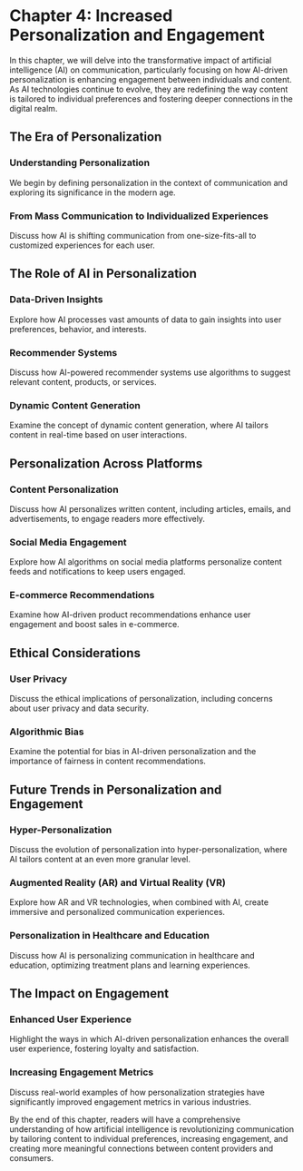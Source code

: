 Chapter 4: Increased Personalization and Engagement
===================================================

In this chapter, we will delve into the transformative impact of artificial intelligence (AI) on communication, particularly focusing on how AI-driven personalization is enhancing engagement between individuals and content. As AI technologies continue to evolve, they are redefining the way content is tailored to individual preferences and fostering deeper connections in the digital realm.

The Era of Personalization
--------------------------

### Understanding Personalization

We begin by defining personalization in the context of communication and exploring its significance in the modern age.

### From Mass Communication to Individualized Experiences

Discuss how AI is shifting communication from one-size-fits-all to customized experiences for each user.

The Role of AI in Personalization
---------------------------------

### Data-Driven Insights

Explore how AI processes vast amounts of data to gain insights into user preferences, behavior, and interests.

### Recommender Systems

Discuss how AI-powered recommender systems use algorithms to suggest relevant content, products, or services.

### Dynamic Content Generation

Examine the concept of dynamic content generation, where AI tailors content in real-time based on user interactions.

Personalization Across Platforms
--------------------------------

### Content Personalization

Discuss how AI personalizes written content, including articles, emails, and advertisements, to engage readers more effectively.

### Social Media Engagement

Explore how AI algorithms on social media platforms personalize content feeds and notifications to keep users engaged.

### E-commerce Recommendations

Examine how AI-driven product recommendations enhance user engagement and boost sales in e-commerce.

Ethical Considerations
----------------------

### User Privacy

Discuss the ethical implications of personalization, including concerns about user privacy and data security.

### Algorithmic Bias

Examine the potential for bias in AI-driven personalization and the importance of fairness in content recommendations.

Future Trends in Personalization and Engagement
-----------------------------------------------

### Hyper-Personalization

Discuss the evolution of personalization into hyper-personalization, where AI tailors content at an even more granular level.

### Augmented Reality (AR) and Virtual Reality (VR)

Explore how AR and VR technologies, when combined with AI, create immersive and personalized communication experiences.

### Personalization in Healthcare and Education

Discuss how AI is personalizing communication in healthcare and education, optimizing treatment plans and learning experiences.

The Impact on Engagement
------------------------

### Enhanced User Experience

Highlight the ways in which AI-driven personalization enhances the overall user experience, fostering loyalty and satisfaction.

### Increasing Engagement Metrics

Discuss real-world examples of how personalization strategies have significantly improved engagement metrics in various industries.

By the end of this chapter, readers will have a comprehensive understanding of how artificial intelligence is revolutionizing communication by tailoring content to individual preferences, increasing engagement, and creating more meaningful connections between content providers and consumers.
